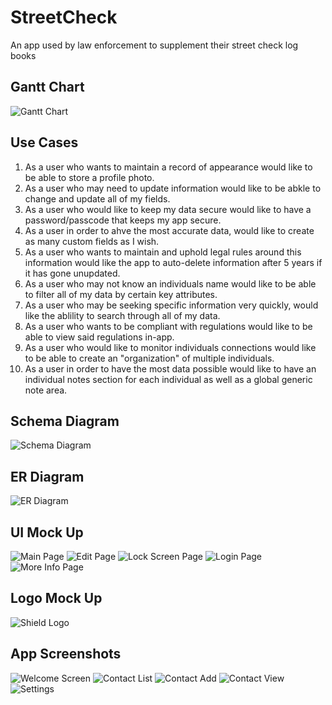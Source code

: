 # StreetCheck
An app used by law enforcement to supplement their street check log books

## Gantt Chart
![Gantt Chart](readmeImages/streetCheckGantt.png)

## Use Cases
1. As a user who wants to maintain a record of appearance would like to be able to store a profile photo.
2. As a user who may need to update information would like to be abkle to change and update all of my fields.
3. As a user who would like to keep my data secure would like to have a password/passcode that keeps my app secure.
4. As a user in order to ahve the most accurate data, would like to create as many custom fields as I wish.
5. As a user who wants to maintain and uphold legal rules around this information would like the app to auto-delete information after 5 years if it has gone unupdated.
6. As a user who may not know an individuals name would like to be able to filter all of my data by certain key attributes.
7. As a user who may be seeking specific information very quickly, would like the ablility to search through all of my data.
8. As a user who wants to be compliant with regulations would like to be able to view said regulations in-app.
9. As a user who would like to monitor individuals connections would like to be able to create an "organization" of multiple individuals.
10. As a user in order to have the most data possible would like to have an individual notes section for each individual as well as a global generic note area.

## Schema Diagram
![Schema Diagram](readmeImages/StreetCheck_Schema.png)

## ER Diagram
![ER Diagram](readmeImages/StreetCheck_ER.png)

## UI Mock Up
![Main Page](readmeImages/main-mockup.png)
![Edit Page](readmeImages/edit-mockup.png)
![Lock Screen Page](readmeImages/lock_screen-mockup.png)
![Login Page](readmeImages/login-mockup.png)
![More Info Page](readmeImages/more_info-mockup.png)

## Logo Mock Up
![Shield Logo](readmeImages/shieldUIMockUp.png)

## App Screenshots
![Welcome Screen](readmeImages/app_screenshot_welcomeView.png)
![Contact List](readmeImages/app_screenshot_listView.png)
![Contact Add](readmeImages/app_screenshot_addContact.png)
![Contact View](readmeImages/app_screenshot_contactView.png)
![Settings](readmeImages/app_screenshot_settings.png)
